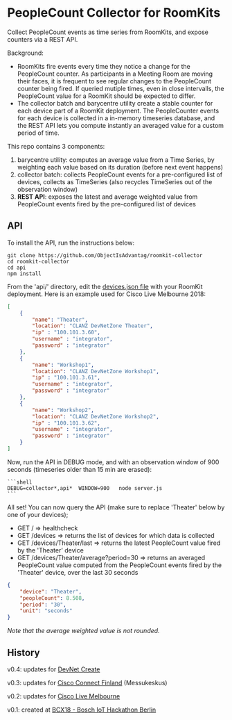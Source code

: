 # PeopleCount Collector for RoomKits

Collect PeopleCount events as time series from RoomKits, and expose counters via a REST API.

Background: 
- RoomKits fire events every time they notice a change for the PeopleCount counter. As participants in a Meeting Room are moving their faces, it is frequent to see regular changes to the PeopleCount counter being fired. If queried mutiple times, even in close intervalls, the PeopleCount value for a RoomKit should be expected to differ.
- The collector batch and barycentre utility create a stable counter for each device part of a RoomKit deployment. The PeopleCounter events for each device is collected in a in-memory timeseries database, and the REST API lets you compute instantly an averaged value for a custom period of time.

This repo contains 3 components:
1. barycentre utility: computes an average value from a Time Series, by weighting each value based on its duration (before next event happens)
2. collector batch: collects PeopleCount events for a pre-configured list of devices, collects as TimeSeries (also recycles TimeSeries out of the observation window)
3. **REST API**: exposes the latest and average weighted value from PeopleCount events fired by the pre-configured list of devices


## API

To install the API, run the instructions below:

```shell
git clone https://github.com/ObjectIsAdvantag/roomkit-collector
cd roomkit-collector
cd api
npm install
```

From the 'api/' directory, edit the [devices.json file](api/devices.json) with your RoomKit deployment.
Here is an example used for Cisco Live Melbourne 2018:

```json
[
    {
        "name": "Theater",
        "location": "CLANZ DevNetZone Theater",
        "ip" : "100.101.3.60",
        "username" : "integrator",
        "password" : "integrator"
    },
    {
        "name": "Workshop1",
        "location": "CLANZ DevNetZone Workshop1",
        "ip" : "100.101.3.61",
        "username" : "integrator",
        "password" : "integrator"
    },
    {
        "name": "Workshop2",
        "location": "CLANZ DevNetZone Workshop2",
        "ip" : "100.101.3.62",
        "username" : "integrator",
        "password" : "integrator"
    }
]
```

Now, run the API in DEBUG mode, and with an observation window of 900 seconds (timeseries older than 15 min are erased):

    ```shell
    DEBUG=collector*,api*  WINDOW=900   node server.js
    ```

All set! 
You can now query the API (make sure to replace 'Theater' below by one of your devices);

- GET / => healthcheck
- GET /devices => returns the list of devices for which data is  collected
- GET /devices/Theater/last => returns the latest PeopleCount value fired by the 'Theater' device 
- GET /devices/Theater/average?period=30 => returns an averaged PeopleCount value computed from the PeopleCount events fired by the 'Theater' device, over the last 30 seconds

```json
{
    "device": "Theater",
    "peopleCount": 8.508,
    "period": "30",
    "unit": "seconds"
}
```

_Note that the average weighted value is not rounded._


## History

v0.4: updates for [DevNet Create](https://devnetcreate.io/)

v0.3: updates for [Cisco Connect Finland](https://www.cisco.com/c/m/fi_fi/training-events/2018/cisco-connect/index.html#~stickynav=2) (Messukeskus)

v0.2: updates for [Cisco Live Melbourne](https://www.ciscolive.com/anz/)

v0.1: created at [BCX18 - Bosch IoT Hackathon Berlin](https://github.com/ObjectIsAdvantag/hackathon-resources/tree/master/bcx18-berlin)
